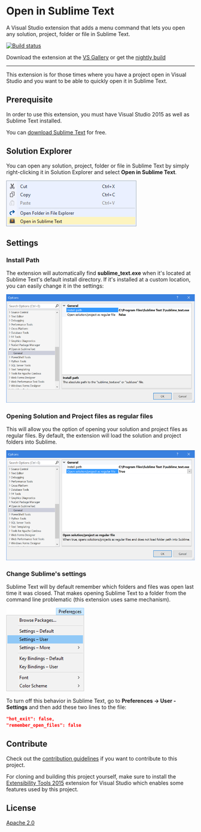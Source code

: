 # Open in Sublime Text
A Visual Studio extension that adds a menu command that
lets you open any solution, project, folder or file in
Sublime Text.

[![Build status](https://ci.appveyor.com/api/projects/status/k8f8ny0jxq2h53wr?svg=true)](https://ci.appveyor.com/project/madskristensen/openinsublimetext)

Download the extension at the
[VS Gallery](https://visualstudiogallery.msdn.microsoft.com/384892a5-7b67-42f2-b7de-574ef254a02a)
or get the
[nightly build](http://vsixgallery.com/extension/2925bbf7-d48b-4abd-83dc-1cd711d9b9ba/)

------------------------------------

This extension is for those times where you have a project
open in Visual Studio and you want to be able to quickly
open it in Sublime Text.

## Prerequisite
In order to use this extension, you must have Visual
Studio 2015 as well as Sublime Text installed.

You can
[download Sublime Text](http://www.sublimetext.com/)
for free.

## Solution Explorer
You can open any solution, project, folder or file in
Sublime Text by simply right-clicking it in Solution
Explorer and select
**Open in Sublime Text**.

![Context menu](art/context-menu.png)

## Settings

### Install Path
The extension will automatically find **sublime_text.exe**
when it's located at Sublime Text's default install
directory. If it's installed at a custom location, you
can easily change it in the settings:

![Install Path](art/settings/install-path.png)

### Opening Solution and Project files as regular files
This will allow you the option of opening your solution
and project files as regular files. By default, the 
extension will load the solution and project folders into Sublime.

![Open Solution and Project files as regular files](art/settings/open-solution-project-as-regular-files.png)

### Change Sublime's settings
Sublime Text will by default remember which folders and
files was open last time it was closed. That makes opening
Sublime Text to a folder from the command line
problematic (this extension uses same mechanism).

![Sublime Text Preferences](art/preferences.png)

To turn off this behavior in Sublime Text, go to
**Preferences -> User - Settings** and then add these two lines to the file:

```json
"hot_exit": false,
"remember_open_files": false
```

## Contribute
Check out the [contribution guidelines](.github/CONTRIBUTING.md)
if you want to contribute to this project.

For cloning and building this project yourself, make sure 
to install the
[Extensibility Tools 2015](https://visualstudiogallery.msdn.microsoft.com/ab39a092-1343-46e2-b0f1-6a3f91155aa6)
extension for Visual Studio which enables some features
used by this project.

## License
[Apache 2.0](LICENSE) 